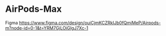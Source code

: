 # AirPods-Max
Figma https://www.figma.com/design/ouiCjmKCZRkIJb0fQmjMeP/Airpods-m?node-id=0-1&t=YRM7GjLOiGlgJ7Xc-1
